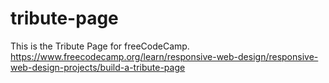 # tribute-page
This is the Tribute Page for freeCodeCamp. 
https://www.freecodecamp.org/learn/responsive-web-design/responsive-web-design-projects/build-a-tribute-page
